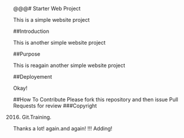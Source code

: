 @@@# Starter Web Project

This is a simple website project

##Introduction

This is another simple website project

##Purpose

This is reagain another simple website project

##Deployement

Okay!

##How To Contribute
Please fork this repository and then issue Pull Requests for review
###Copyright

2016. Git.Training.

Thanks a lot! again.and again! !!! Adding!
